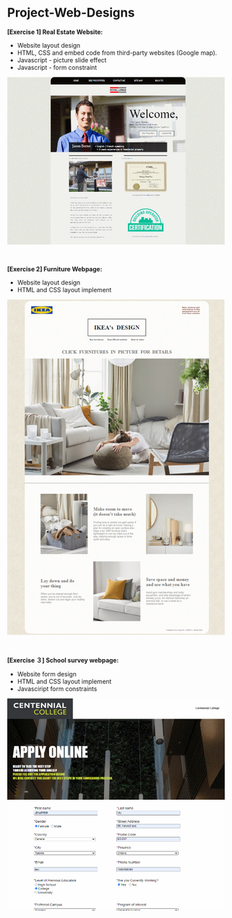 # Project-Web-Designs
**[Exercise 1]  Real Estate Website:**
* Website layout design
* HTML, CSS and embed code from third-party websites (Google map).
* Javascript - picture slide effect
* Javascript - form constraint
 
![Real-Estate-Webpage](./screenShots/screenShot%20(1).gif?raw=true)

<br>

**[Exercise 2]  Furniture Webpage:**
* Website layout design
* HTML and CSS layout implement

![Real-Estate-Webpage](./screenShots/screenShot%20(3).PNG?raw=true)

<br>

**[Exercise ３]  School survey webpage:**
* Website form design
* HTML and CSS layout implement
* Javasciript form constraints 

![Real-Estate-Webpage](./screenShots/screenShot%20(2).gif?raw=true)
